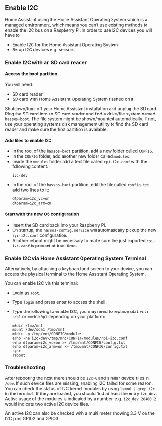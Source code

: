 ## Enable I2C

Home Assistant using the Home Assistant Operating System which is a managed environment, which means you can't use existing methods to enable the I2C bus on a Raspberry Pi. In order to use I2C devices you will have to 
- Enable I2C for the Home Assistant Operating System 
- Setup I2C devices e.g. sensors

### Enable I2C with an SD card reader

#### Access the boot partition

You will need:
- SD card reader
- SD card with Home Assistant Operating System flashed on it

Shutdown/turn-off your Home Assistant installation and unplug the SD card.
Plug the SD card into an SD card reader and find a drive/file system named
`hassos-boot`. The file system might be shown/mounted automatically. If not,
use your operating systems disk management utility to find the SD card reader
and make sure the first partition is available.

#### Add files to enable I2C

- In the root of the `hassos-boot` partition, add a new folder called `CONFIG`.
- In the `CONFIG` folder, add another new folder called `modules`.
- Inside the `modules` folder add a text file called `rpi-i2c.conf` with the following content:
  ```txt
  i2c-dev
  ```
- In the root of the `hassos-boot` partition, edit the file called `config.txt` add two lines
  to it:
  ```txt
  dtparam=i2c_vc=on
  dtparam=i2c_arm=on
  ```

#### Start with the new OS configuration

- Insert the SD card back into your Raspberry Pi.
- On startup, the `hassos-config.service` will automatically pickup the new
  `rpi-i2c.conf` configuration.
- Another reboot might be necessary to make sure the just imported `rpi-i2c.conf` is
  present at boot time.

### Enable I2C via Home Assistant Operating System Terminal

Alternatively, by attaching a keyboard and screen to your device, you can access the physical terminal to the Home Assistant Operating System.

You can enable I2C via this terminal:

- Login as `root`.
- Type `login` and press enter to access the shell.
- Type the following to enable I2C, you may need to replace `sda1` with `sdb1` or `mmcblk0p1` depending on your platform:

  ```shell
  mkdir /tmp/mnt
  mount /dev/sda1 /tmp/mnt
  mkdir -p /tmp/mnt/CONFIG/modules
  echo -ne i2c-dev>/tmp/mnt/CONFIG/modules/rpi-i2c.conf
  echo dtparam=i2c_vc=on >> /tmp/mnt/CONFIG/config.txt
  echo dtparam=i2c_arm=on >> /tmp/mnt/CONFIG/config.txt
  sync
  reboot
  ```
### Troubleshooting

After rebooting the host there should be `i2c-0` and similar device files in `/dev`. If such device files are missing, enabling I2C failed for some reason. You can check the status of I2C kernel modules by using `lsmod | grep i2c` in the terminal. If they are loaded, you should find at least the entry `i2c_dev`. Active usage of the modules is indicated by a number, e.g. `i2c_dev 20480 2` would indicate two active I2C device files.

An active I2C can also be checked with a multi meter showing 3.3 V on the I2C pins GPIO2 and GPIO3. 
  
